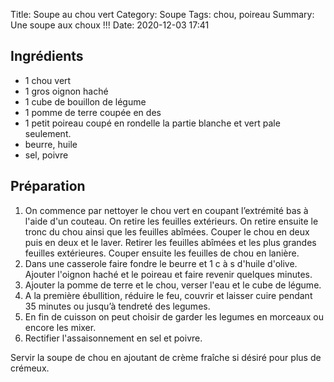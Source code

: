 Title: Soupe au chou vert
Category: Soupe
Tags: chou, poireau
Summary: Une soupe aux choux !!!
Date:  2020-12-03 17:41

## Ingrédients
- 1 chou vert
- 1 gros oignon haché
- 1 cube de bouillon de légume
- 1 pomme de terre coupée en des
- 1 petit poireau coupé en rondelle la partie blanche et vert pale seulement.
- beurre, huile
- sel, poivre

## Préparation
1. On commence par nettoyer le chou vert en coupant l’extrémité bas à l'aide d'un couteau. On retire les feuilles extérieurs.
On retire ensuite le tronc du chou ainsi que les feuilles abîmées. Couper le chou en deux puis en deux et le laver. Retirer les feuilles abîmées et les plus grandes feuilles extérieures.
Couper ensuite les feuilles de chou en lanière.
2. Dans une casserole faire fondre le beurre et 1 c à s d'huile d'olive. Ajouter l'oignon haché et le poireau et faire revenir quelques minutes.
3. Ajouter la pomme de terre et le chou, verser l'eau et le cube de légume.
4. A la première ébullition, réduire le feu, couvrir et laisser cuire pendant 35 minutes ou jusqu’à tendreté des legumes.
5. En fin de cuisson on peut choisir de garder les legumes en morceaux ou encore les mixer.
6. Rectifier l'assaisonnement en sel et poivre.

Servir la soupe de chou en ajoutant de crème fraîche si désiré pour plus de crémeux.
